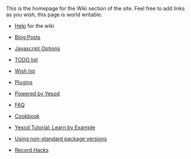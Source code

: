 This is the homepage for the Wiki section of the site. Feel free to add links as you wish, this page is world writable.

* [Help](/wiki/help) for the wiki

* [Blog Posts](http://www.yesodweb.com/show/topic/374)
* [Javascript Options](/wiki/JavascriptOptions)
* [TODO list](/wiki/todo)
* [Wish list](/wiki/WishList)
* [Plugins](http://www.yesodweb.com/show/topic/368)
* [Powered by Yesod](/wiki/powered-by-yesod)
* [FAQ](/wiki/faq)
* [Cookbook](/wiki/Cookbook)
* [Yesod Tutorial: Learn by Example](/wiki/yesod_tutorial)
* [Using non-standard package versions](/wiki/non-standard-versions)
* [Record Hacks](/wiki/record-hacks)
